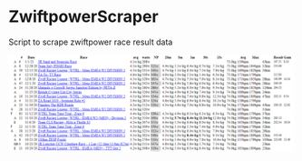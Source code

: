 # ZwiftpowerScraper
Script to scrape zwiftpower race result data


![alt text](https://github.com/BoukeLubach/ZwiftpowerScraper/blob/master/preview.png)
